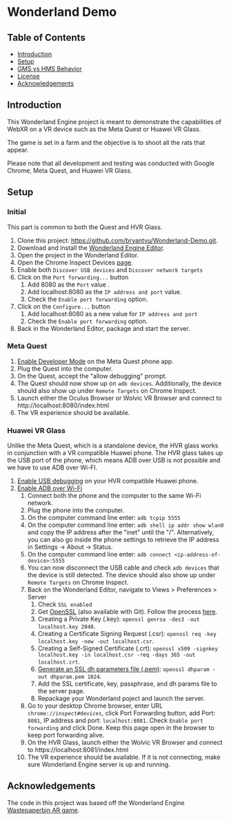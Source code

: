 ﻿# Wonderland Demo
## Table of Contents
- [Introduction](#introduction)
- [Setup](#setup)
- [GMS vs HMS Behavior](#gms-vs-hms-behavior)
- [License](#license)
- [Acknowledgements](#acknowledgements)

## Introduction
This Wonderland Engine project is meant to demonstrate the capabilities of WebXR on a VR device such as the Meta Quest or Huawei VR Glass. 

The game is set in a farm and the objective is to shoot all the rats that appear.

Please note that all development and testing was conducted with Google Chrome, Meta Quest, and Huawei VR Glass.

## Setup

### Initial 
This part is common to both the Quest and HVR Glass.
1. Clone this project: https://github.com/bryantvu/Wonderland-Demo.git.
2. Download and install the [Wonderland Engine Editor](https://wonderlandengine.com/downloads/).
3. Open the project in the Wonderland Editor.
4. Open the Chrome Inspect Devices [page](chrome://inspect/#devices).
5. Enable both `Discover USB devices` and `Discover network targets`
6. Click on the `Port forwarding...` button 
	1. Add 8080 as the `Port` value .
	2. Add localhost:8080 as the `IP address and port` value.
	3. Check the `Enable port forwarding` option.
7. Click on the `Configure...` button 
	1. Add localhost:8080 as a new value for `IP address and port`
	2. Check the `Enable port forwarding` option.
8. Back in the Wonderland Editor, package and start the server.

### Meta Quest

1. [Enable Developer Mode](https://learn.adafruit.com/sideloading-on-oculus-quest/enable-developer-mode) on the Meta Quest phone app. 
2. Plug the Quest into the computer.
3. On the Quest, accept the "allow debugging" prompt.
4. The Quest should now show up on `adb devices`. Additionally, the device should also show up under `Remote Targets` on Chrome Inspect.
5. Launch either the Oculus Browser or Wolvic VR Browser and connect to http://localhost:8080/index.html
6. The VR experience should be available.

### Huawei VR Glass
Unlike the Meta Quest, which is a standalone device, the HVR glass works in conjunction with a VR compatible Huawei phone. The HVR glass takes up the USB port of the phone, which means ADB over USB is not possible and we have to use ADB over Wi-FI.

1. [Enable USB debugging](https://developer.android.com/studio/debug/dev-options) on your HVR compatible Huawei phone.
2. [Enable ADB over Wi-Fi](https://help.famoco.com/developers/dev-env/adb-over-wifi/)
	1. Connect both the phone and the computer to the same Wi-Fi network.
	2.  Plug the phone into the computer.
	3.  On the computer command line enter:  `adb tcpip 5555`
	4. On the computer command line enter: `adb shell ip addr show wlan0` and copy the IP address after the "inet" until the "/".  Alternatively, you can also go inside the phone settings to retrieve the IP address in Settings → About → Status.
	5. On the computer command line enter:  `adb connect <ip-address-of-device>:5555`
	6. You can now disconnect the USB cable and check `adb devices` that the device is still detected. The device should also show up under `Remote Targets` on Chrome Inspect.
	7. Back on the Wonderland Editor, navigate to Views > Preferences > Server
		1. Check `SSL enabled`
		2. Get [OpenSSL](https://www.openssl.org/) (also available with Git). Follow the process [here](https://www.baeldung.com/openssl-self-signed-cert).
		3. Creating a Private Key (.key): `openssl genrsa -des3 -out localhost.key 2048`.
		4. Creating a Certificate Signing Request (.csr): `openssl req -key localhost.key -new -out localhost.csr`.
		5. Creating a Self-Signed Certificate (.crt): `openssl x509 -signkey localhost.key -in localhost.csr -req -days 365 -out localhost.crt`.
		6. [Generate an SSL dh parameters file (.pem)](https://www.ibm.com/docs/en/zvse/6.2?topic=SSB27H_6.2.0/fa2ti_openssl_generate_dh_parms.html): `openssl dhparam -out dhparam.pem 1024`.
		7. Add the SSL certificate, key, passphrase, and dh params file to the server page.
		8. Repackage your Wonderland poject and launch the server.
	8. Go to your desktop Chrome browser, enter URL `chrome://inspect#devices`, click Port Forwarding button, add Port: `8081`, IP address and port: `localhost:8081`. Check `Enable port forwarding` and click Done. Keep this page open in the browser to keep port forwarding alive.
	9. On the HVR Glass, launch either the Wolvic VR Browser and connect to https://localhost:8081/index.html
	10. The VR experience should be available. If it is not connecting, make sure Wonderland Engine server is up and running.

## Acknowledgements
The code in this project was based off the Wonderland Engine [Wastepaperbin AR game](https://github.com/WonderlandEngine/wastepaperbin-ar). 
